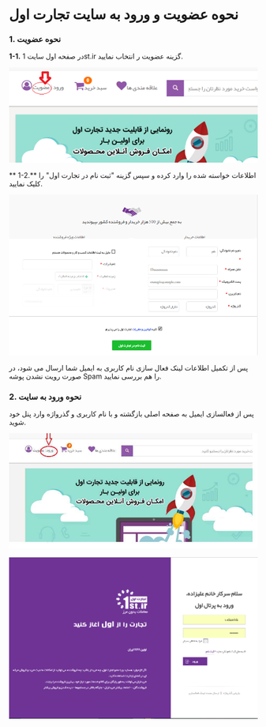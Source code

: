 # نحوه عضویت و ورود به سایت تجارت اول

###  1. نحوه عضویت

**1-1.** در صفحه اول سایت 1st.ir گزینه عضویت ر انتخاب نمایید.

 
 ![](1st1.png)
 
** 1-2.** اطلاعات خواسته شده را وارد کرده و سپس گزینه "ثبت نام در تجارت اول" را کلیک نمایید.

![](1st2.png)

پس از تکمیل اطلاعات لینک فعال سازی نام کاربری به ایمیل شما ارسال می شود، در صورت رویت نشدن پوشه Spam را هم بررسی نمایید. 

 

### 2. نحوه ورود به سایت  

 

پس از فعالسازی ایمیل به صفحه اصلی بازگشته و با نام کاربری و گذرواژه وارد پنل خود شوید.

![](1st3.png)


![](1st4.png)

